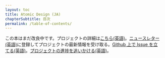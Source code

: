 ```yaml
---
layout: toc
title: Atomic Design (JA)
chapterSubtitle: 目次
permalink: /table-of-contents/
---
```


この本はまだ改良中です。プロジェクトの詳細は[こちら(英語)](https://bradfrost.com/blog/post/atomic-design-book/)。[ニュースレター(英語)](https://atomicdesign.bradfrost.com/signup)に登録してプロジェクトの最新情報を受け取る。[Github 上で Issue を立てる(英語)](https://github.com/bradfrost/atomic-design/)。[プロジェクトの進捗を追いかける(英語)](https://atomicdesign.bradfrost.com/timeline)。
